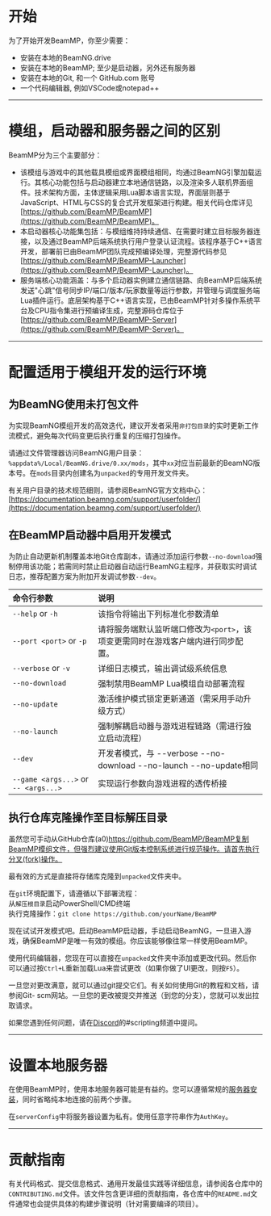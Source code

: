 # 开始

为了开始开发BeamMP，你至少需要：

- 安装在本地的BeamNG.drive
- 安装在本地的BeamMP; 至少是启动器，另外还有服务器
- 安装在本地的Git, 和一个 GitHub.com 账号
- 一个代码编辑器, 例如VSCode或notepad++

---

# 模组，启动器和服务器之间的区别

BeamMP分为三个主要部分：

- 该模组与游戏中的其他载具模组或界面模组相同，均通过BeamNG引擎加载运行。其核心功能包括与启动器建立本地通信链路，以及渲染多人联机界面组件。技术架构方面，主体逻辑采用Lua脚本语言实现，界面层则基于JavaScript、HTML与CSS的复合式开发框架进行构建。相关代码仓库详见[https://github.com/BeamMP/BeamMP](https://github.com/BeamMP/BeamMP)。
- 本启动器核心功能集包括：与模组维持持续通信、在需要时建立目标服务器连接，以及通过BeamMP后端系统执行用户登录认证流程。该程序基于C++语言开发，部署前已由BeamMP团队完成预编译处理，完整源代码参见[https://github.com/BeamMP/BeamMP-Launcher](https://github.com/BeamMP/BeamMP-Launcher)。
- 服务端核心功能涵盖：与多个启动器实例建立通信链路、向BeamMP后端系统发送"心跳"信号同步IP/端口/版本/玩家数量等运行参数，并管理与调度服务端Lua插件运行。底层架构基于C++语言实现，已由BeamMP针对多操作系统平台及CPU指令集进行预编译生成，完整源码仓库位于[https://github.com/BeamMP/BeamMP-Server](https://github.com/BeamMP/BeamMP-Server)。

---

# 配置适用于模组开发的运行环境

## 为BeamNG使用未打包文件

为实现BeamNG模组开发的高效迭代，建议开发者采用`非打包目录`的实时更新工作流模式，避免每次代码变更后执行重复的压缩打包操作。

请通过文件管理器访问BeamNG用户目录：`%appdata%/Local/BeamNG.drive/0.xx/mods`，其中`xx`对应当前最新的BeamNG版本号。在`mods`目录内创建名为`unpacked`的专用开发文件夹。

有关用户目录的技术规范细则，请参阅BeamNG官方文档中心：[https://documentation.beamng.com/support/userfolder/](https://documentation.beamng.com/support/userfolder/)

## 在BeamMP启动器中启用开发模式

为防止自动更新机制覆盖本地Git仓库副本，请通过添加运行参数`--no-download`强制停用该功能；若需同时禁止启动器自动运行BeamNG主程序，并获取实时调试日志，推荐配置方案为附加开发调试参数`--dev`。

命令行参数 | 说明
:-- | :--
`--help` or `-h` | 该指令将输出下列标准化参数清单
`--port <port>` or `-p` | 请将服务端默认监听端口修改为`<port>`，该项变更需同时在游戏客户端内进行同步配置。
`--verbose` or `-v` | 详细日志模式，输出调试级系统信息
`--no-download` | 强制禁用BeamMP Lua模组自动部署流程
`--no-update` | 激活维护模式锁定更新通道（需采用手动升级方式）
`--no-launch` | 强制解耦启动器与游戏进程链路（需进行独立启动流程）
`--dev` | 开发者模式，与 --verbose --no-download --no-launch --no-update相同
`--game <args...>` or `-- <args...>` | 实现运行参数向游戏进程的透传桥接

## 执行仓库克隆操作至目标解压目录

虽然您可手动从GitHub仓库(a0)https://github.com/BeamMP/BeamMP复制BeamMP模组文件，但强烈建议使用Git版本控制系统进行规范操作。请首先执行分叉(fork)操作。

最有效的方式是直接将存储库克隆到`unpacked`文件夹中。

在`git`环境配置下，请遵循以下部署流程：<br>从`解压根目录`启动PowerShell/CMD终端<br>执行克隆操作：`git clone https://github.com/yourName/BeamMP`

现在试试开发模式吧。启动BeamMP启动器，手动启动BeamNG，一旦进入游戏，确保BeamMP是唯一有效的模组。你应该能够像往常一样使用BeamMP。

使用代码编辑器，您现在可以直接在`unpacked`文件夹中添加或更改代码。然后你可以通过按`Ctrl+L`重新加载Lua来尝试更改（如果你做了UI更改，则按`F5`）。

一旦您对更改满意，就可以通过git提交它们。有关如何使用Git的教程和文档，请参阅Git- scm网站。一旦您的更改被提交并推送（到您的分支），您就可以发出拉取请求。

如果您遇到任何问题，请在[Discord](https://discord.gg/beammp)的#scripting频道中提问。

---

# 设置本地服务器

在使用BeamMP时，使用本地服务器可能是有益的。您可以遵循常规的[服务器安装](../../server/create-a-server.md)，同时省略纯本地连接的前两个步骤。

在`serverConfig`中将服务器设置为私有。使用任意字符串作为`AuthKey`。

---

# 贡献指南

有关代码格式、提交信息格式、通用开发最佳实践等详细信息，请参阅各仓库中的`CONTRIBUTING.md`文件。该文件包含更详细的贡献指南，各仓库中的`README.md`文件通常也会提供具体的构建步骤说明（针对需要编译的项目）。
